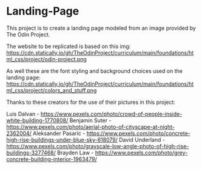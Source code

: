 # Landing-Page

This project is to create a landing page modeled from an image provided by The Odin Project.

The website to be replicated is based on this img: https://cdn.statically.io/gh/TheOdinProject/curriculum/main/foundations/html_css/project/odin-project.png

As well these are the font styling and background choices used on the landing page: https://cdn.statically.io/gh/TheOdinProject/curriculum/main/foundations/html_css/project/colors_and_stuff.png

Thanks to these creators for the use of their pictures in this project:

Luis Dalvan - https://www.pexels.com/photo/crowd-of-people-inside-white-building-1770808/
Benjamin Suter - https://www.pexels.com/photo/aerial-photo-of-cityscape-at-night-2362004/
Aleksander Pasaric - https://www.pexels.com/photo/concrete-high-rise-buildings-under-blue-sky-618079/
David Underland - https://www.pexels.com/photo/grayscale-low-angle-photo-of-high-rise-buildings-3277468/
Brayden Law - https://www.pexels.com/photo/grey-concrete-building-interior-1963479/
